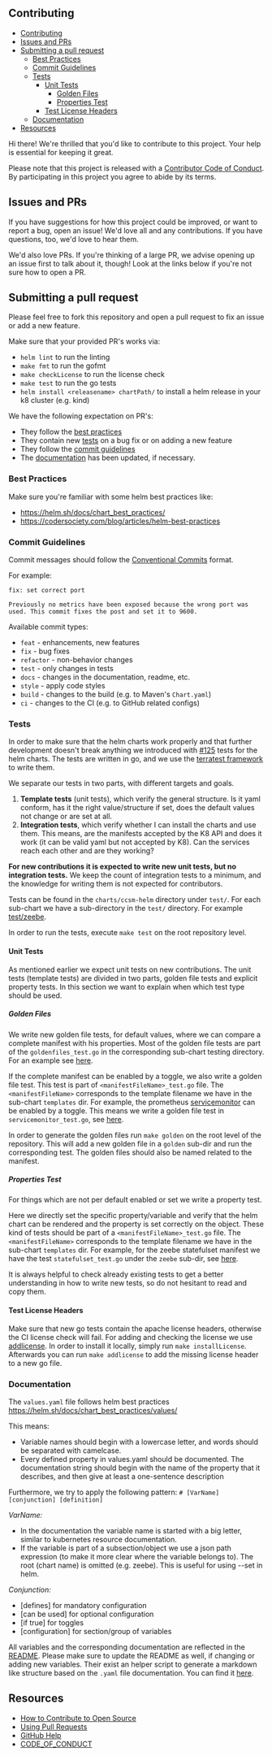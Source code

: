 ## Contributing

- [Contributing](#contributing)
- [Issues and PRs](#issues-and-prs)
- [Submitting a pull request](#submitting-a-pull-request)
  * [Best Practices](#best-practices)
  * [Commit Guidelines](#commit-guidelines)
  * [Tests](#tests)
    + [Unit Tests](#unit-tests)
      - [Golden Files](#golden-files)
      - [Properties Test](#properties-test)
    + [Test License Headers](#test-license-headers)
  * [Documentation](#documentation)
- [Resources](#resources)

[fork]: /fork
[pr]: /compare
[CODE_OF_CONDUCT]: CODE_OF_CONDUCT.md

Hi there! We're thrilled that you'd like to contribute to this project. Your help is essential for keeping it great.

Please note that this project is released with a [Contributor Code of Conduct](https://github.com/camunda/camunda-cloud-helm/blob/main/CODE_OF_CONDUCT.md). By participating in this project you agree to abide by its terms.

## Issues and PRs

If you have suggestions for how this project could be improved, or want to report a bug, open an issue! We'd love all and any contributions. If you have questions, too, we'd love to hear them.

We'd also love PRs. If you're thinking of a large PR, we advise opening up an issue first to talk about it, though! Look at the links below if you're not sure how to open a PR.

## Submitting a pull request

Please feel free to fork this repository and open a pull request to fix an issue or add a new feature.

Make sure that your provided PR's works via:

 * `helm lint` to run the linting
 * `make fmt` to run the gofmt
 * `make checkLicense` to run the license check
 * `make test` to run the go tests
 * `helm install <releasename> chartPath/` to install a helm release in your k8 cluster (e.g. kind)

We have the following expectation on PR's:

 * They follow the [best practices](#best-practices)
 * They contain new [tests](#tests) on a bug fix or on adding a new feature
 * They follow the [commit guidelines](#commit-guidelines)
 * The [documentation](#documentation) has been updated, if necessary.

### Best Practices

Make sure you're familiar with some helm best practices like:

 * https://helm.sh/docs/chart_best_practices/
 * https://codersociety.com/blog/articles/helm-best-practices

### Commit Guidelines

Commit messages should follow the [Conventional Commits](https://www.conventionalcommits.org/en/v1.0.0/#summary) format.

For example:

```
fix: set correct port

Previously no metrics have been exposed because the wrong port was used. This commit fixes the post and set it to 9600.
```

Available commit types:

* `feat` - enhancements, new features
* `fix` - bug fixes
* `refactor` - non-behavior changes
* `test` - only changes in tests
* `docs` - changes in the documentation, readme, etc.
* `style` - apply code styles
* `build` - changes to the build (e.g. to Maven's `Chart.yaml`)
* `ci` - changes to the CI (e.g. to GitHub related configs)

### Tests

In order to make sure that the helm charts work properly and that further development doesn't break anything we introduced with [#125](https://github.com/camunda/camunda-cloud-helm/issues/125) tests for the helm charts. The tests are written in go, and we use the [terratest framework](https://terratest.gruntwork.io/) to write them.

We separate our tests in two parts, with different targets and goals.

 1. **Template tests** (unit tests), which verify the general structure. Is it yaml conform, has it the right value/structure if set, does the default values not change or are set at all.
 2. **Integration tests**, which verify whether I can install the charts and use them. This means, are the manifests accepted by the K8 API and does it work (it can be valid yaml but not accepted by K8). Can the services reach each other and are they working?

**For new contributions it is expected to write new unit tests, but no integration tests.** We keep the count of integration tests to a minimum, and the knowledge for writing them is not expected for contributors.

Tests can be found in the `charts/ccsm-helm` directory under `test/`. For each sub-chart we have a sub-directory 
in the `test/` directory. For example [test/zeebe](charts/ccsm-helm/test/zeebe).

In order to run the tests, execute `make test` on the root repository level.

#### Unit Tests

As mentioned earlier we expect unit tests on new contributions. The unit tests (template tests) are divided in two parts, golden file tests and explicit property tests. In this section we want to explain when which test type should be used.

##### Golden Files

We write new golden file tests, for default values, where we can compare a complete manifest with his properties. Most of the golden file tests are part of the `goldenfiles_test.go` in the corresponding sub-chart testing directory. For an example see [here](charts/ccsm-helm/test/zeebe/goldenfiles_test.go).

If the complete manifest can be enabled by a toggle, we also write a golden file test. This test is part of `<manifestFileName>_test.go` file. The `<manifestFileName>` corresponds to the template filename we have in the sub-chart `templates` dir. For example, the prometheus [servicemonitor](charts/ccsm-helm/templates/service-monitor.yaml) can be enabled by a toggle. This means we write a golden file test in `servicemonitor_test.go`, see [here](charts/ccsm-helm/test/servicemonitor_test.go).

In order to generate the golden files run `make golden` on the root level of the repository. This will add a new golden file in a `golden` sub-dir and run the corresponding test. The golden files should also be named related to the manifest.

##### Properties Test

For things which are not per default enabled or set we write a property test.

Here we directly set the specific property/variable and verify that the helm chart can be rendered and the property is set correctly on the object. These kind of tests should be part of a `<manifestFileName>_test.go` file. The `<manifestFileName>` corresponds to the template filename we have in the sub-chart `templates` dir. For example, for the zeebe statefulset manifest we have the test `statefulset_test.go` under the `zeebe` sub-dir, see [here](charts/ccsm-helm/test/zeebe/statefulset_test.go).

It is always helpful to check already existing tests to get a better understanding in how to write new tests, so do not hesitant to read and copy them.

#### Test License Headers

Make sure that new go tests contain the apache license headers, otherwise the CI license check will fail. For adding and checking the license we use [addlicense](https://github.com/google/addlicense). In order to install it locally, simply run `make installLicense`. Afterwards you can run `make addlicense` to add the missing license header to a new go file.

### Documentation

The `values.yaml` file follows helm best practices https://helm.sh/docs/chart_best_practices/values/

This means:
  * Variable names should begin with a lowercase letter, and words should be separated with camelcase.
  * Every defined property in values.yaml should be documented. The documentation string should begin with the name of the property that it describes, and then give at least a one-sentence description

Furthermore, we try to apply the following pattern: `# [VarName] [conjunction] [definition]`

_VarName:_

  * In the documentation the variable name is started with a big letter, similar to kubernetes resource documentation.
  * If the variable is part of a subsection/object we use a json path expression (to make it more clear where the variable belongs to).
    The root (chart name) is omitted (e.g. zeebe). This is useful for using --set in helm.

_Conjunction:_

  * [defines] for mandatory configuration
  * [can be used] for optional configuration
  * [if true] for toggles
  * [configuration] for section/group of variables


All variables and the corresponding documentation are reflected in the [README](https://github.com/camunda/camunda-cloud-helm/blob/main/charts/ccsm-helm/README.md). Please make sure to update the README as well, if changing or adding new variables. Their exist an helper script to generate a markdown like structure based on the `.yaml` file documentation. You can find it [here](https://github.com/camunda/camunda-cloud-helm/blob/main/charts/ccsm-helm/convertValuesDoc.sh).

## Resources

- [How to Contribute to Open Source](https://opensource.guide/how-to-contribute/)
- [Using Pull Requests](https://help.github.com/articles/about-pull-requests/)
- [GitHub Help](https://help.github.com)
- [CODE_OF_CONDUCT](https://github.com/camunda/camunda-cloud-helm/blob/main/CODE_OF_CONDUCT.md)
